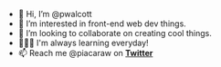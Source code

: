 - 👋 Hi, I’m @pwalcott
- 👀 I’m interested in front-end web dev things. 
- 💞️ I’m looking to collaborate on creating cool things.
- 👩🏼‍💻 I'm always learning everyday!
- 📫 Reach me @piacaraw on <b><u>Twitter</u></b>

<!---
pwalcott/pwalcott is a ✨ special ✨ repository because its `README.md` (this file) appears on your GitHub profile.
You can click the Preview link to take a look at your changes.
--->
